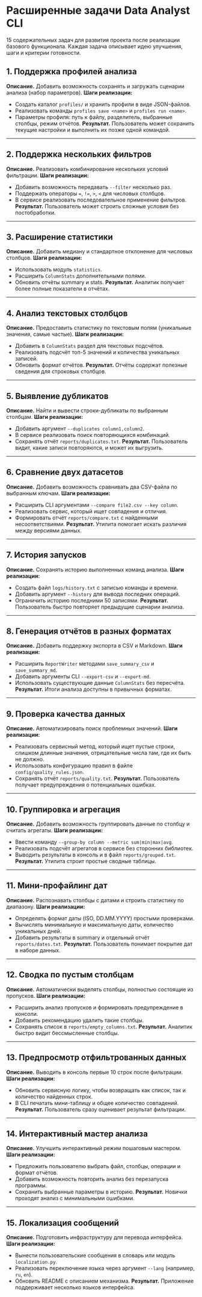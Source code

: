 # Расширенные задачи Data Analyst CLI

15 содержательных задач для развития проекта после реализации базового функционала.
Каждая задача описывает идею улучшения, шаги и критерии готовности.

## 1. Поддержка профилей анализа
**Описание.** Добавить возможность сохранять и загружать сценарии анализа (набор параметров).
**Шаги реализации:**
- Создать каталог `profiles/` и хранить профили в виде JSON-файлов.
- Реализовать команды `profiles save <name>` и `profiles run <name>`.
- Параметры профиля: путь к файлу, разделитель, выбранные столбцы, режим отчётов.
**Результат.** Пользователь может сохранить текущие настройки и выполнить их позже одной командой.

---

## 2. Поддержка нескольких фильтров
**Описание.** Реализовать комбинирование нескольких условий фильтрации.
**Шаги реализации:**
- Добавить возможность передавать `--filter` несколько раз.
- Поддержать операторы `=`, `!=`, `>`, `<` для числовых столбцов.
- В сервисе реализовать последовательное применение фильтров.
**Результат.** Пользователь может строить сложные условия без постобработки.

---

## 3. Расширение статистики
**Описание.** Добавить медиану и стандартное отклонение для числовых столбцов.
**Шаги реализации:**
- Использовать модуль `statistics`.
- Расширить `ColumnStats` дополнительными полями.
- Обновить отчёты summary и stats.
**Результат.** Аналитик получает более полные показатели в отчётах.

---

## 4. Анализ текстовых столбцов
**Описание.** Предоставить статистику по текстовым полям (уникальные значения, самые частые).
**Шаги реализации:**
- Добавить в `ColumnStats` раздел для текстовых подсчётов.
- Реализовать подсчёт топ-5 значений и количества уникальных записей.
- Обновить формат отчётов.
**Результат.** Отчёты содержат полезные сведения для строковых столбцов.

---

## 5. Выявление дубликатов
**Описание.** Найти и вывести строки-дубликаты по выбранным столбцам.
**Шаги реализации:**
- Добавить аргумент `--duplicates column1,column2`.
- В сервисе реализовать поиск повторяющихся комбинаций.
- Сохранять отчёт `reports/duplicates.txt`.
**Результат.** Пользователь видит, какие записи повторяются, и может их выгрузить.

---

## 6. Сравнение двух датасетов
**Описание.** Добавить возможность сравнивать два CSV-файла по выбранным ключам.
**Шаги реализации:**
- Расширить CLI аргументами `--compare file2.csv --key column`.
- Реализовать сервис, который ищет совпадения и отличия.
- Формировать отчёт `reports/compare.txt` с найденными несоответствиями.
**Результат.** Утилита помогает искать различия между версиями данных.

---

## 7. История запусков
**Описание.** Сохранять историю выполненных команд анализа.
**Шаги реализации:**
- Создать файл `logs/history.txt` с записью команды и времени.
- Добавить аргумент `--history` для вывода последних операций.
- Ограничить историю последними 50 записями.
**Результат.** Пользователь быстро повторяет предыдущие сценарии анализа.

---

## 8. Генерация отчётов в разных форматах
**Описание.** Добавить поддержку экспорта в CSV и Markdown.
**Шаги реализации:**
- Расширить `ReportWriter` методами `save_summary_csv` и `save_summary_md`.
- Добавить аргументы CLI `--export-csv` и `--export-md`.
- Использовать существующие данные `ColumnStats` без пересчёта.
**Результат.** Итоги анализа доступны в привычных форматах.

---

## 9. Проверка качества данных
**Описание.** Автоматизировать поиск проблемных значений.
**Шаги реализации:**
- Реализовать сервисный метод, который ищет пустые строки, слишком длинные значения, отрицательные числа там, где их быть не должно.
- Использовать конфигурацию правил в файле `config/quality_rules.json`.
- Сохранять отчёт `reports/quality.txt`.
**Результат.** Пользователь получает предупреждения о потенциальных ошибках.

---

## 10. Группировка и агрегация
**Описание.** Добавить возможность группировать данные по столбцу и считать агрегаты.
**Шаги реализации:**
- Ввести команду `--group-by column --metric sum|min|max|avg`.
- Реализовать подсчёт агрегатов в сервисе без сторонних библиотек.
- Выводить результаты в консоль и в файл `reports/grouped.txt`.
**Результат.** Утилита строит простые сводные таблицы.

---

## 11. Мини-профайлинг дат
**Описание.** Распознавать столбцы с датами и строить статистику по диапазону.
**Шаги реализации:**
- Определять формат даты (ISO, DD.MM.YYYY) простыми проверками.
- Вычислять минимальную и максимальную даты, количество уникальных дней.
- Добавить результаты в summary и отдельный отчёт `reports/dates.txt`.
**Результат.** Пользователь понимает покрытие дат в наборе данных.

---

## 12. Сводка по пустым столбцам
**Описание.** Автоматически выделять столбцы, полностью состоящие из пропусков.
**Шаги реализации:**
- Расширить анализ пропусков и формировать предупреждение в консоли.
- Добавить рекомендацию удалить такие столбцы.
- Сохранять список в `reports/empty_columns.txt`.
**Результат.** Аналитик быстро видит бессмысленные столбцы.

---

## 13. Предпросмотр отфильтрованных данных
**Описание.** Выводить в консоль первые 10 строк после фильтрации.
**Шаги реализации:**
- Обновить сервисную логику, чтобы возвращать как список, так и количество найденных строк.
- В CLI печатать мини-таблицу и общее количество совпадений.
**Результат.** Пользователь сразу оценивает результат фильтрации.

---

## 14. Интерактивный мастер анализа
**Описание.** Улучшить интерактивный режим пошаговым мастером.
**Шаги реализации:**
- Предложить пользователю выбрать файл, столбцы, операции и формат отчётов.
- Добавить возможность повторить анализ без перезапуска программы.
- Сохранить выбранные параметры в историю.
**Результат.** Новички проходят анализ с минимальными ошибками.

---

## 15. Локализация сообщений
**Описание.** Подготовить инфраструктуру для перевода интерфейса.
**Шаги реализации:**
- Вынести пользовательские сообщения в словарь или модуль `localization.py`.
- Реализовать переключение языка через аргумент `--lang` (например, `ru`, `en`).
- Обновить README с описанием механизма.
**Результат.** Приложение поддерживает несколько языков интерфейса.
